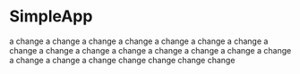 # SimpleApp
a change
a change
a change
a change
a change
a change
a change
a change
a change
a change
a change
a change
a change
a change
a change
a change
a change
a change
change
change
change
change
